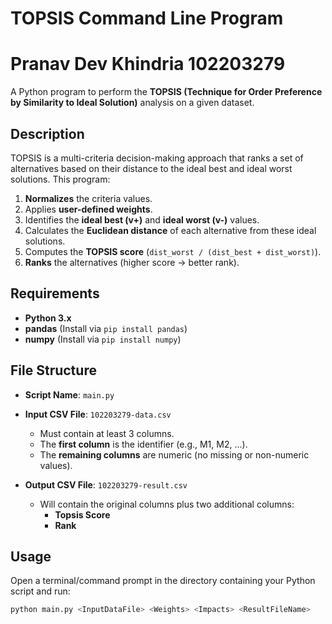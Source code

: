 # TOPSIS Command Line Program
# Pranav Dev Khindria 102203279
A Python program to perform the **TOPSIS (Technique for Order Preference by Similarity to Ideal Solution)** analysis on a given dataset.

## Description

TOPSIS is a multi-criteria decision-making approach that ranks a set of alternatives based on their distance to the ideal best and ideal worst solutions. This program:

1. **Normalizes** the criteria values.
2. Applies **user-defined weights**.
3. Identifies the **ideal best (v+)** and **ideal worst (v-)** values.
4. Calculates the **Euclidean distance** of each alternative from these ideal solutions.
5. Computes the **TOPSIS score** (`dist_worst / (dist_best + dist_worst)`).
6. **Ranks** the alternatives (higher score → better rank).

## Requirements

- **Python 3.x**
- **pandas** (Install via `pip install pandas`)
- **numpy** (Install via `pip install numpy`)

## File Structure

- **Script Name**: `main.py`   

- **Input CSV File**: `102203279-data.csv`  
  - Must contain at least 3 columns.
  - The **first column** is the identifier (e.g., M1, M2, ...).
  - The **remaining columns** are numeric (no missing or non-numeric values).

- **Output CSV File**: `102203279-result.csv`  
  - Will contain the original columns plus two additional columns:  
    - **Topsis Score**  
    - **Rank**

## Usage

Open a terminal/command prompt in the directory containing your Python script and run:

```bash
python main.py <InputDataFile> <Weights> <Impacts> <ResultFileName>
```

